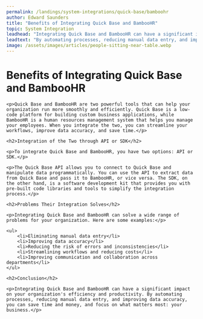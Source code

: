 ```yaml
---
permalink: /landings/system-integrations/quick-base/bamboohr
author: Edward Saunders
title: "Benefits of Integrating Quick Base and BambooHR"
topic: System Integration
leadhead: "Integrating Quick Base and BambooHR can have a significant impact on your organization's efficiency and productivity"
leadtext: "By automating processes, reducing manual data entry, and improving data accuracy, you can save time and money, and focus on what matters most: your business."
image: /assets/images/articles/people-sitting-near-table.webp
---
```

<div class="arttext">	<h1>Benefits of Integrating Quick Base and BambooHR</h1>
	
	<p>Quick Base and BambooHR are two powerful tools that can help your organization run more smoothly and efficiently. Quick Base is a low-code platform for building custom business applications, while BambooHR is a human resources management system that helps you manage your employees. When you integrate the two, you can streamline your workflows, improve data accuracy, and save time.</p>
	
	<h2>Integration of the Two through API or SDK</h2>
	
	<p>To integrate Quick Base and BambooHR, you have two options: API or SDK.</p>
	
	<p>The Quick Base API allows you to connect to Quick Base and manipulate data programmatically. You can use the API to extract data from Quick Base and pass it to BambooHR, or vice versa. The SDK, on the other hand, is a software development kit that provides you with pre-built code libraries and tools to simplify the integration process.</p>
	
	<h2>Problems Their Integration Solves</h2>
	
	<p>Integrating Quick Base and BambooHR can solve a wide range of problems for your organization. Here are some examples:</p>
	
	<ul>
		<li>Eliminating manual data entry</li>
		<li>Improving data accuracy</li>
		<li>Reducing the risk of errors and inconsistencies</li>
		<li>Streamlining workflows and reducing costs</li>
		<li>Improving communication and collaboration across departments</li>
	</ul>
	
	<h2>Conclusion</h2>
	
	<p>Integrating Quick Base and BambooHR can have a significant impact on your organization's efficiency and productivity. By automating processes, reducing manual data entry, and improving data accuracy, you can save time and money, and focus on what matters most: your business.</p>
</div>